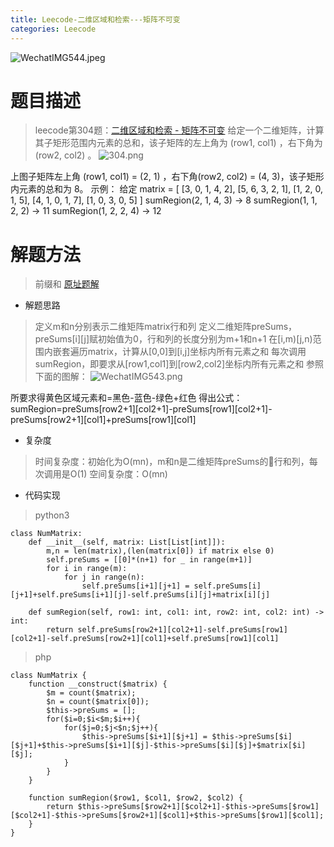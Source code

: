 ```yaml
---
title: Leecode-二维区域和检索---矩阵不可变
categories: Leecode
---
```

![WechatIMG544.jpeg](https://upload-images.jianshu.io/upload_images/15325592-34385163c53ce58c.jpeg?imageMogr2/auto-orient/strip%7CimageView2/2/w/1240)
<!-- more -->

#  题目描述

> leecode第304题：[二维区域和检索 - 矩阵不可变](https://leetcode-cn.com/problems/range-sum-query-2d-immutable/)
给定一个二维矩阵，计算其子矩形范围内元素的总和，该子矩阵的左上角为 (row1, col1) ，右下角为 (row2, col2) 。
![304.png](https://upload-images.jianshu.io/upload_images/15325592-fed6b2fc34f5816e.png?imageMogr2/auto-orient/strip%7CimageView2/2/w/1240)
<!-- more -->

上图子矩阵左上角 (row1, col1) = (2, 1) ，右下角(row2, col2) = (4, 3)，该子矩形内元素的总和为 8。
示例：
给定 matrix = [
  [3, 0, 1, 4, 2],
  [5, 6, 3, 2, 1],
  [1, 2, 0, 1, 5],
  [4, 1, 0, 1, 7],
  [1, 0, 3, 0, 5]
]
sumRegion(2, 1, 4, 3) -> 8
sumRegion(1, 1, 2, 2) -> 11
sumRegion(1, 2, 2, 4) -> 12

#  解题方法

> 前缀和
[原址题解](https://leetcode-cn.com/problems/range-sum-query-2d-immutable/solution/er-wei-qu-yu-he-jian-suo-ju-zhen-bu-ke-b-msox/)

- 解题思路

> 定义m和n分别表示二维矩阵matrix行和列
定义二维矩阵preSums，preSums[i][j]赋初始值为0，行和列的长度分别为m+1和n+1
在[i,m)[j,n)范围内嵌套遍历matrix，计算从[0,0]到[i,j]坐标内所有元素之和
每次调用sumRegion，即要求从[row1,col1]到[row2,col2]坐标内所有元素之和
参照下面的图解：
![WechatIMG543.png](https://upload-images.jianshu.io/upload_images/15325592-37054254551fe8cb.png?imageMogr2/auto-orient/strip%7CimageView2/2/w/1240)
<!-- more -->
所要求得黄色区域元素和=黑色-蓝色-绿色+红色
得出公式：
sumRegion=preSums[row2+1][col2+1]-preSums[row1][col2+1]-preSums[row2+1][col1]+preSums[row1][col1]

- 复杂度

> 时间复杂度：初始化为O(mn)，m和n是二维矩阵preSums的行和列，每次调用是O(1)
空间复杂度：O(mn)

- 代码实现

> python3

```
class NumMatrix:
    def __init__(self, matrix: List[List[int]]):
        m,n = len(matrix),(len(matrix[0]) if matrix else 0)
        self.preSums = [[0]*(n+1) for _ in range(m+1)]
        for i in range(m):
            for j in range(n):
                self.preSums[i+1][j+1] = self.preSums[i][j+1]+self.preSums[i+1][j]-self.preSums[i][j]+matrix[i][j]

    def sumRegion(self, row1: int, col1: int, row2: int, col2: int) -> int:
        return self.preSums[row2+1][col2+1]-self.preSums[row1][col2+1]-self.preSums[row2+1][col1]+self.preSums[row1][col1]
```

> php

```
class NumMatrix {
    function __construct($matrix) {
        $m = count($matrix);
        $n = count($matrix[0]);
        $this->preSums = [];
        for($i=0;$i<$m;$i++){
            for($j=0;$j<$n;$j++){
                $this->preSums[$i+1][$j+1] = $this->preSums[$i][$j+1]+$this->preSums[$i+1][$j]-$this->preSums[$i][$j]+$matrix[$i][$j];
            }
        }
    }
    
    function sumRegion($row1, $col1, $row2, $col2) {
        return $this->preSums[$row2+1][$col2+1]-$this->preSums[$row1][$col2+1]-$this->preSums[$row2+1][$col1]+$this->preSums[$row1][$col1];
    }
}
```

